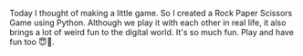 Today I thought of making a little game. So I created a Rock Paper Scissors Game using Python. Although we play it with each other in real life, it also brings a lot of weird fun to the digital world. It's so much fun. Play and have fun too 😇🚀.
